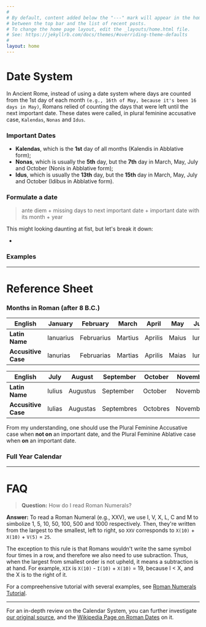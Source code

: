 ```yaml
---
#
# By default, content added below the "---" mark will appear in the home page
# between the top bar and the list of recent posts.
# To change the home page layout, edit the _layouts/home.html file.
# See: https://jekyllrb.com/docs/themes/#overriding-theme-defaults
#
layout: home
---
```


# Date System

In Ancient Rome, instead of using a date system where days are counted from the 1st day of each month `(e.g., 16th of May, because it's been 16 days in May)`, Romans relied of counting the days that were left until the next important date. These dates were called, in plural feminine accusative case, `Kalendas`, `Nonas` and `Idus`.

### Important Dates

- **Kalendas**, which is the **1st** day of all months (Kalendis in Abblative form); 
- **Nonas**, which is usually the **5th** day, but the **7th** day in March, May, July and October (Nonis in Abblative form);
- **Idus**, which is usually the **13th** day, but the **15th** day in March, May, July and October (Idibus in Abblative form).

### Formulate a date

> ante diem + missing days to next important date + important date with its month + year

This might looking daunting at fist, but let's break it down:

- 

### Examples

---

# Reference Sheet

### Months in Roman (after 8 B.C.)

| **English**               | January   | February   | March   | April   | May   | June   |
|---------------------------|-----------|------------|---------|---------|-------|--------|
| **Latin Name**            | Ianuarius | Februarius | Martius | Aprilis | Maius | Iunius |
| **Accusitive Case**       | Ianurias  | Februarias | Martias | Aprilis | Maias | Iunias |

| **English**               | July   | August   | September  | October  | November  | December  |
|---------------------------|--------|----------|------------|----------|-----------|-----------|
| **Latin Name**            | Iulius | Augustus | September  | October  | November  | December  |
| **Accusitive Case**       | Iulias | Augustas | Septembres | Octobres | Novembres | Decembres |

From my understanding, one should use the Plural Feminine Accusative case when **not on** an important date, and the Plural Feminine Ablative case when **on** an important date. 

### Full Year Calendar

---

# FAQ

> **Question:** How do I read Roman Numerals?

**Answer:** To read a Roman Numeral (e.g., XXV), we use I, V, X, L, C and M to simbolize 1, 5, 10, 50, 100, 500 and 1000 respectively. Then, they're written from the largest to the smallest, left to right, so `XXV` corresponds to `X(10)` + `X(10)` + `V(5)` = `25`. 

The exception to this rule is that Romans wouldn't write the same symbol four times in a row, and therefore we also need to use subraction. Thus, when the largest from smallest order is not upheld, it means a subtraction is at hand. For example, `XIX` is `X(10)` - `I(10)` + `X(10)` = 19, because I < X, and the X is to the right of it. 

For a compreehensive tutorial with several examples, see [Roman Numerals Tutorial](https://www.knowtheromans.com/roman-numerals/#:~:text=Roman%20numerals%20use%20seven%20letters,make%20up%20thousands%20of%20numbers.).

---

For an in-depth review on the Calendar System, you can further investigate [our original source](http://roma.andreapollett.com/S7/roma-cal.htm), and the [Wikipedia Page on Roman Dates](https://en.wikipedia.org/wiki/Roman_calendar) on it.